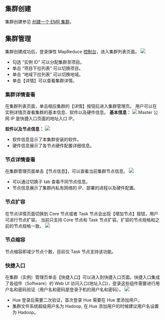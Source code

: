 ## 集群创建
集群创建参见 [创建一个 EMR 集群](http://tcecqpoc.fsphere.cn/document/product/589/10981)。
## 集群管理
集群创建成功后，登录弹性 MapReduce [控制台](http://console.tce.fsphere.cn/emr)，进入集群列表页面。
![](http://imgcache.tcecqpoc.fsphere.cn/image/mc.qcloudimg.com/static/img/82b888deb0e7e8c47590956227234816/image.png)
* 勾选 “实例 ID” 可以分配集群至项目。
* 单击 “项目下拉列表” 可以切换项目。
* 单击 “地域下拉列表” 可以切换地域。
* 单击【详情】可以查看集群详情。

### 集群详情查看
在集群列表页面，单击相应集群的【详情】按钮后进入集群管理页。
用户可以在实例详情页查看集群的基本信息、软件以及硬件信息。
**基本信息：**
![](http://imgcache.tcecqpoc.fsphere.cn/image/mc.qcloudimg.com/static/img/7ee2d62da259f6fc05c8dfdcced0be2f/image.png)
Master 公网 IP 是快捷入口页面的地址入口 IP。

**软件以及节点信息：**
![](http://imgcache.tcecqpoc.fsphere.cn/image/mc.qcloudimg.com/static/img/d82d45bbfdeb37d72c0b62996a5b3169/image.png)
* 软件信息显示了本集群安装的软件。
* 硬件信息展示了各节点硬件配置详细信息。

### 节点详情查看
在集群管理页面单击【节点信息】，可以查看当前集群节点信息。
![](http://imgcache.tcecqpoc.fsphere.cn/image/mc.qcloudimg.com/static/img/252f9c0d712eaba8c5872dff3917fbd0/image.png)
* 可以通过切换子 tab 查看不同节点信息。
* 节点信息展示了集群内私有网络的 IP、部署的进程以及硬件配置。

### 节点扩容
在节点详情页面切换到 Core 节点或者 Task 节点会出现【增加节点】按钮，用户可进行节点扩容。
当前只支持 Core 节点和 Task 节点扩容。扩容的节点规格和之前的节点规格一致。
![](http://imgcache.tcecqpoc.fsphere.cn/image/mc.qcloudimg.com/static/img/d59e3b0839c52350f4fcc906630949ad/image.png)
### 节点缩容
节点缩容即减少节点个数，目前仅 Task 节点支持该功能。
### 快捷入口
在集群（实例）管理页单击【快捷入口】可以进入到快捷入口页面。快捷入口集成了各组件（Software）的 Web UI 访问入口(地址入口)，登录这些组件需要进行用户名和密码验证（用户名和密码是登录子机的用户名和密码）。
![](http://imgcache.tcecqpoc.fsphere.cn/image/mc.qcloudimg.com/static/img/937bc871fece5ec0003f780f7caf4ff0/image.png)
* Hue 登录后需要二次验证，首次登录 Hue 需要在 Hue 里添加用户。
* 集群文件系统超级用户名为 Hadoop, 在 Hue 添加用户的时候建议用户名设置为 Hadoop。


